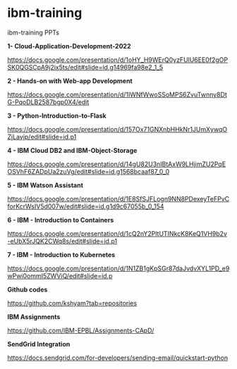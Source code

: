 
# ibm-training
ibm-training PPTs 

**1- Cloud-Application-Development-2022**

https://docs.google.com/presentation/d/1oHY_H9WErQ0yzFUlU6EE0f2gOPSK0QGSCpA9j2ix5ts/edit#slide=id.g14969fa98e2_1_5 

**2 - Hands-on with Web-app Development**

https://docs.google.com/presentation/d/1IWNfWwoSSoMPS6ZvuTwnny8DtG-PqoDLB2587bgp0X4/edit

**3 - Python-Introduction-to-Flask**

https://docs.google.com/presentation/d/157Ox71GNXnbHHkNr1JUmXywqOZjLavjp/edit#slide=id.p1

**4 - IBM Cloud DB2 and IBM-Object-Storage**

https://docs.google.com/presentation/d/14gU82U3nIBtAxW9LHjimZU2PqEOSVhF6ZADpUa2zuVg/edit#slide=id.g1568bcaaf87_0_0

**5 - IBM Watson Assistant**

https://docs.google.com/presentation/d/1E8SfSJFLogn9NN8PDexeyTeFPvCforKcrWsIV5d007w/edit#slide=id.g1d9c67055b_0_154

**6 - IBM - Introduction to Containers**

https://docs.google.com/presentation/d/1cQ2nY2PltUTINkcK8KeQ1VH9b2v-eUbX5rJQK2CWq8s/edit#slide=id.p1

**7 - IBM - Introduction to Kubernetes**

https://docs.google.com/presentation/d/1N1ZB1gKpSGr87daJvdvXYL1PD_e9wPwi0ommI5ZWViQ/edit#slide=id.p

**Github codes** 

https://github.com/kshyam?tab=repositories

**IBM Assignments**

https://github.com/IBM-EPBL/Assignments-CApD/

**SendGrid Integration** 

https://docs.sendgrid.com/for-developers/sending-email/quickstart-python





